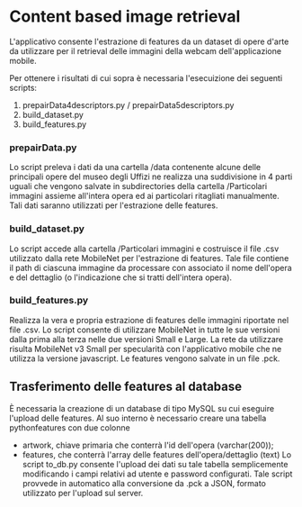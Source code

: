 # Content based image retrieval

L'applicativo consente l'estrazione di features da un dataset di opere d'arte
da utilizzare per il retrieval delle immagini della webcam dell'applicazione mobile.

Per ottenere i risultati di cui sopra è necessaria l'esecuizione dei seguenti scripts:
1. prepairData4descriptors.py / prepairData5descriptors.py
2. build_dataset.py
3. build_features.py


### prepairData.py

Lo script preleva i dati da una cartella /data contenente alcune delle principali opere
del museo degli Uffizi ne realizza una suddivisione in 4 parti uguali che vengono salvate 
in subdirectories della cartella /Particolari immagini assieme all'intera opera ed ai particolari ritagliati manualmente.
Tali dati saranno utilizzati per l'estrazione delle features.

### build_dataset.py

Lo script accede alla cartella /Particolari immagini e costruisce il file .csv utilizzato
dalla rete MobileNet per l'estrazione di features. Tale file contiene il path di ciascuna
immagine da processare con associato il nome dell'opera e del dettaglio (o l'indicazione
che si tratti dell'intera opera).

### build_features.py
Realizza la vera e propria estrazione di features delle immagini riportate nel file .csv.
Lo script consente di utilizzare MobileNet in tutte le sue versioni dalla prima alla
terza nelle due versioni Small e Large. La rete da utilizzare risulta MobileNet v3 Small
per specularità con l'applicativo mobile che ne utilizza la versione javascript.
Le features vengono salvate in un file .pck.


## Trasferimento delle features al database
È necessaria la creazione di un database di tipo MySQL su cui eseguire l'upload delle
features. Al suo interno è necessario creare una tabella pythonfeatures con due colonne
* artwork, chiave primaria che conterrà l'id dell'opera (varchar(200));
* features, che conterrà l'array delle features dell'opera/dettaglio (text)
Lo script to_db.py consente l'upload dei dati su tale tabella semplicemente modificando i campi
relativi ad utente e password configurati. Tale script provvede in automatico alla conversione
da .pck a JSON, formato utilizzato per l'upload sul server.






